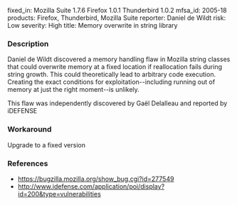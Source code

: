 fixed_in: Mozilla Suite 1.7.6
          Firefox 1.0.1
          Thunderbird 1.0.2
mfsa_id: 2005-18
products: Firefox, Thunderbird, Mozilla Suite
reporter: Daniel de Wildt
risk: Low
severity: High
title: Memory overwrite in string library

<h3>Description</h3>

<p>Daniel de Wildt discovered a memory handling flaw in Mozilla string
classes that could overwrite memory at a fixed location if
reallocation fails during string growth. This could theoretically
lead to arbitrary code execution. Creating the exact conditions
for exploitation--including running out of memory at just the right
moment--is unlikely.</p>

<p>This flaw was independently discovered by Gaël Delalleau and
reported by iDEFENSE</p>

<h3>Workaround</h3>

<p>Upgrade to a fixed version</p>

<h3>References</h3>

<ul>
<li><a href="https://bugzilla.mozilla.org/show_bug.cgi?id=277549">
https://bugzilla.mozilla.org/show_bug.cgi?id=277549</a></li>
<li><a class="ex-ref" href="http://www.idefense.com/application/poi/display?id=200&amp;type=vulnerabilities">
http://www.idefense.com/application/poi/display?id=200&amp;type=vulnerabilities</a></li>
</ul>




